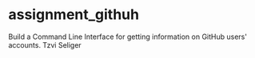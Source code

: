 # assignment_githuh
Build a Command Line Interface for getting information on GitHub users' accounts.
Tzvi Seliger